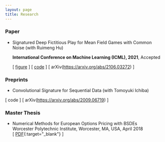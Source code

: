 ```yaml
---
layout: page
title: Research
---
```

### Paper
* Signatured Deep Fictitious Play for Mean Field Games with Common Noise (with Ruimeng Hu)

  **International Conference on Machine Learning (ICML), 2021**, Accepted
  
  \[ [figure](SigDFP_icml.png) \] \[ [code](https://github.com/mmin0/SigDFP) \] \[ arXiv(https://arxiv.org/abs/2106.03272) \]

### Preprints
* Convolutional Signature for Sequential Data (with Tomoyuki Ichiba)

\[ code \] \[ arXiv(https://arxiv.org/abs/2009.06719) \]

### Master Thesis
* Numerical Methods for European Options Pricing with BSDEs  
Worcester Polytechnic Institute, Worcester, MA, USA, April 2018  
\[ [PDF](thesis_template.pdf){:target="_blank"} \]

